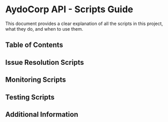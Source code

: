 # AydoCorp API - Scripts Guide

This document provides a clear explanation of all the scripts in this project, what they do, and when to use them.

## Table of Contents

## Issue Resolution Scripts

## Monitoring Scripts

## Testing Scripts

## Additional Information